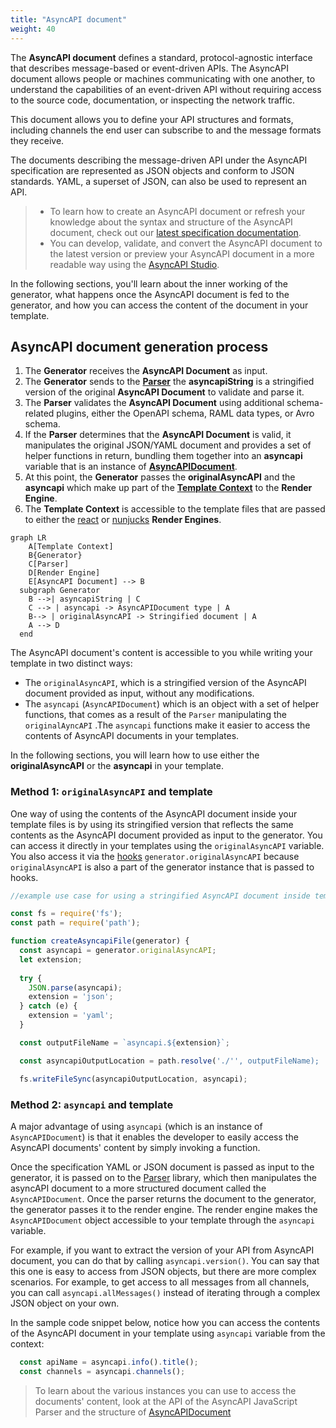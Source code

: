 ```yaml
---
title: "AsyncAPI document"
weight: 40
---
```


The **AsyncAPI document** defines a standard, protocol-agnostic interface that describes message-based or event-driven APIs. The AsyncAPI document allows people or machines communicating with one another, to understand the capabilities of an event-driven API without requiring access to the source code, documentation, or inspecting the network traffic.

This document allows you to define your API structures and formats, including channels the end user can subscribe to and the message formats they receive. 

The documents describing the message-driven API under the AsyncAPI specification are represented as JSON objects and conform to JSON standards. YAML, a superset of JSON, can also be used to represent an API.

> - To learn how to create an AsyncAPI document or refresh your knowledge about the syntax and structure of the AsyncAPI document, check out our [latest specification documentation](https://www.asyncapi.com/docs/reference/specification/latest). 
> - You can develop, validate, and convert the AsyncAPI document to the latest version or preview your AsyncAPI document in a more readable way using the [AsyncAPI Studio](https://studio.asyncapi.com/).

In the following sections, you'll learn about the inner working of the generator, what happens once the AsyncAPI document is fed to the generator, and how you can access the content of the document in your template.

## AsyncAPI document generation process
1. The **Generator** receives the **AsyncAPI Document** as input. 
2. The **Generator** sends to the **[Parser](parser)** the **asyncapiString** is a stringified version of the original **AsyncAPI Document** to validate and parse it.
3. The **Parser** validates the **AsyncAPI Document** using additional schema-related plugins, either the OpenAPI schema, RAML data types, or Avro schema. 
4. If the **Parser** determines that the **AsyncAPI Document** is valid, it manipulates the original JSON/YAML document and provides a set of helper functions in return, bundling them together into an **asyncapi** variable that is an instance of [**AsyncAPIDocument**](https://github.com/asyncapi/parser-js/blob/master/API.md#module_@asyncapi/parser+AsyncAPIDocument). 
5. At this point, the **Generator** passes the **originalAsyncAPI** and the **asyncapi** which make up part of the **[Template Context](asyncapi-context)** to the **Render Engine**. 
6. The **Template Context** is accessible to the template files that are passed to either the [react](react-render-engine) or [nunjucks](nunjucks-render-engine) **Render Engines**.
   
``` mermaid
graph LR
    A[Template Context]
    B{Generator}
    C[Parser]
    D[Render Engine]
    E[AsyncAPI Document] --> B
  subgraph Generator
    B -->| asyncapiString | C
    C --> | asyncapi -> AsyncAPIDocument type | A
    B--> | originalAsyncAPI -> Stringified document | A
    A --> D
  end
  ```
The AsyncAPI document's content is accessible to you while writing your template in two distinct ways:
* The `originalAsyncAPI`, which is a stringified version of the AsyncAPI document provided as input, without any modifications.
* The `asyncapi` (`AsyncAPIDocument`) which is an object with a set of helper functions, that comes as a result of the `Parser` manipulating the `originalAyncAPI` .The `asyncapi` functions make it easier to access the contents of AsyncAPI documents in your templates.

In the following sections, you will learn how to use either the **originalAsyncAPI** or the **asyncapi** in your template.

### Method 1: `originalAsyncAPI` and template 
One way of using the contents of the AsyncAPI document inside your template files is by using its stringified version that reflects the same contents as the AsyncAPI document provided as input to the generator. You can access it directly in your templates using the `originalAsyncAPI` variable. You also access it via the [hooks](hooks) `generator.originalAsyncAPI` because `originalAsyncAPI` is also a part of the generator instance that is passed to hooks.

```js
//example use case for using a stringified AsyncAPI document inside template hooks

const fs = require('fs');
const path = require('path');

function createAsyncapiFile(generator) {
  const asyncapi = generator.originalAsyncAPI;
  let extension;
  
  try {
    JSON.parse(asyncapi);
    extension = 'json';
  } catch (e) {
    extension = 'yaml';
  }

  const outputFileName = `asyncapi.${extension}`;

  const asyncapiOutputLocation = path.resolve('./'', outputFileName);

  fs.writeFileSync(asyncapiOutputLocation, asyncapi);
```


### Method 2: `asyncapi` and template
A major advantage of using `asyncapi` (which is an instance of `AsyncAPIDocument`) is that it enables the developer to easily access the AsyncAPI documents' content by simply invoking a function. 

Once the specification YAML or JSON document is passed as input to the generator, it is passed on to the [Parser](parser) library, which then manipulates the asyncAPI document to a more structured document called the `AsyncAPIDocument`. Once the parser returns the document to the generator, the generator passes it to the render engine. The render engine makes the `AsyncAPIDocument` object accessible to your template through the `asyncapi` variable.

For example, if you want to extract the version of your API from AsyncAPI document, you can do that by calling `asyncapi.version()`. You can say that this one is easy to access from JSON objects, but there are more complex scenarios. For example, to get access to all messages from all channels, you can call `asyncapi.allMessages()` instead of iterating through a complex JSON object on your own.

In the sample code snippet below, notice how you can access the contents of the AsyncAPI document in your template using `asyncapi` variable from the context:

```js
  const apiName = asyncapi.info().title();
  const channels = asyncapi.channels();
```

> To learn about the various instances you can use to access the documents' content, look at the API of the AsyncAPI JavaScript Parser and the structure of [AsyncAPIDocument](https://github.com/asyncapi/parser-js/blob/master/API.md#module_@asyncapi/parser+AsyncAPIDocument)

